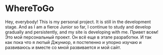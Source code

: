 # WhereToGo
Hey, everybody! This is my personal project. It is still in the development stage. And as I am a fierce Junior so far, I continue to study and develop gradually and persistently, and my site is developing with me.
Привет всем! Это мой персональный проект. Он всё еще в этапе разработки. И так как пока что я лютый Джуниор, я постепенно и упорно изучаю и развиваюсь и вместе со мной развивается и мой сайт.
